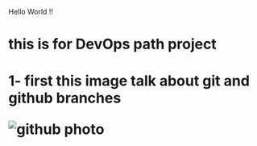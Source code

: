 
Hello World !!

<h1>this is for DevOps path project<h1>
<p>
 1- first this image talk about git and github branches
</p>


![github photo](https://github.com/abdobzx/git_github_gitlab/assets/61870589/9a438435-e27a-4e21-bdc4-73256b5ca4b1)
